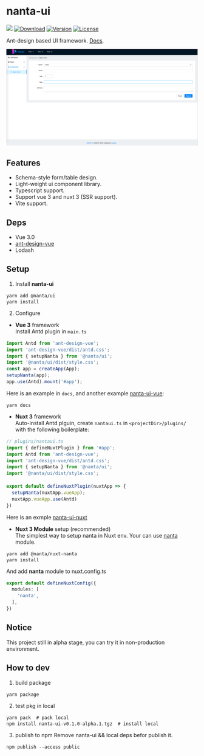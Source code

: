 # nanta-ui

 <p>
     <a href="https://github.com/nantajs/nanta-ui/actions/workflows/docs.yml"><img src="https://github.com/nantajs/nanta-ui/actions/workflows/docs.yml/badge.svg"></a>
     <a href="https://www.npmjs.com/package/@nanta/ui"><img src="https://badgen.net/npm/dm/@nanta/ui" alt="Download"></a>
     <a href="https://www.npmjs.com/package/@nanta/ui"><img src="https://badgen.net/npm/v/@nanta/ui" alt="Version"></a>
     <a href="https://www.npmjs.com/package/@nanta/ui"><img src="https://badgen.net/npm/license/@nanta/ui" alt="License"></a> 
</p>

Ant-design based UI framework. [Docs](https://nantajs.github.io/nanta-ui/#/).  

![index](docs/nantaui.png)

## Features
- Schema-style form/table design.  
- Light-weight ui component library.  
- Typescript support.  
- Support vue 3 and nuxt 3 (SSR support).  
- Vite support.  

## Deps

- Vue 3.0
- [ant-design-vue](https://github.com/vueComponent/ant-design-vue)  
- Lodash

## Setup

1. Install **nanta-ui**

```shell
yarn add @nanta/ui
yarn install
```

2. Configure
- **Vue 3** framework   
  Install Antd plugin in `main.ts`
```js
import Antd from 'ant-design-vue';
import 'ant-design-vue/dist/antd.css';
import { setupNanta } from '@nanta/ui';
import '@nanta/ui/dist/style.css';
const app = createApp(App);
setupNanta(app);
app.use(Antd).mount('#app');
```

Here is an example in `docs`, and another example [nanta-ui-vue](https://github.com/nantajs/nanta-ui-vue):   
```shell
yarn docs
```

- **Nuxt 3** framework  
  Auto-install Antd plguin, create `nantaui.ts` in `<projectDir>/plugins/` with the following boilerplate:  
```js
// plugins/nantaui.ts
import { defineNuxtPlugin } from '#app';
import Antd from 'ant-design-vue';
import 'ant-design-vue/dist/antd.css';
import { setupNanta } from '@nanta/ui';
import '@nanta/ui/dist/style.css';

export default defineNuxtPlugin(nuxtApp => {
  setupNanta(nuxtApp.vueApp);
  nuxtApp.vueApp.use(Antd)
})
```
Here is an exmple [nanta-ui-nuxt](https://github.com/nantajs/nanta-ui-nuxt)

- **Nuxt 3 Module** setup (recommended)  
   The simplest way to setup nanta in Nuxt env. Your can use [nanta](https://github.com/nantajs/nuxt-nanta) module.  

```shell
yarn add @nanta/nuxt-nanta
yarn install
```

And add **nanta** module to nuxt.config.ts  
```ts
export default defineNuxtConfig({
  modules: [
    'nanta',    
  ],
})
```

## Notice

This project still in alpha stage, you can try it in non-production environment.

## How to dev

1. build package

```shell
yarn package
```

2. test pkg in local

```shell
yarn pack  # pack local
npm install nanta-ui-v0.1.0-alpha.1.tgz  # install local
```

3. publish to npm
Remove nanta-ui && local deps befor publish it.

```shell
npm publish --access public
```
